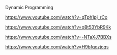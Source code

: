 Dynamic Programming 

https://www.youtube.com/watch?v=qTph1pj_rCo

https://www.youtube.com/watch?v=oBt53YbR9Kk

https://www.youtube.com/watch?v=-NTaXJ7BBXs

https://www.youtube.com/watch?v=H9bfqozjoqs
